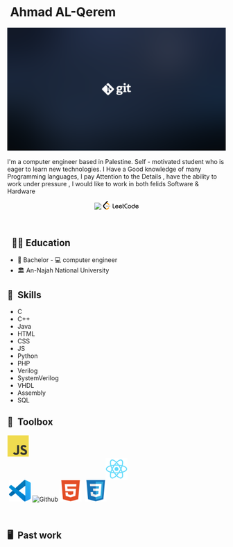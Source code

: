 # &nbsp;Ahmad AL-Qerem
![](https://github.com/Ahmad-Qerem/Ahmad-Qerem/blob/main/Images/thumb-1920-985805.png)

I'm a computer engineer based in Palestine. Self - motivated student who is eager to learn new technologies. I Have a Good knowledge of many Programming languages, I pay Attention to the Details , have the ability to work under pressure , I would like to work in both felids Software & Hardware 
<p align="center">
    <a href="https://www.linkedin.com/in/ahmad-a-al-qerem-3b1b65248/"><img src="https://img.shields.io/badge/linkedin-%230177B5?style=flat&logo=linkedin&logoColor=white"/></a>
   <a href="https://leetcode.com/AHMADA_ALQEREM/"><img src="Images/LeetCode.png"/  height="20px"></a>
  </p>
&nbsp;

## &nbsp; 👨‍🎓 Education 
* 📃 Bachelor - 💻 computer engineer
* 🏛 An-Najah National University
&nbsp;

## 📝 &nbsp;Skills
* C 
* C++
* Java
* HTML 
* CSS
* JS
* Python
* PHP	
* Verilog
* SystemVerilog
* VHDL 
* Assembly 
* SQL 

## 🧰 &nbsp;Toolbox

<img  src="https://raw.githubusercontent.com/devicons/devicon/1119b9f84c0290e0f0b38982099a2bd027a48bf1/icons/javascript/javascript-original.svg" alt="JavaScript" width="50" height="50"/> &nbsp; <img  src="https://raw.githubusercontent.com/devicons/devicon/1119b9f84c0290e0f0b38982099a2bd027a48bf1/icons/react/react-original.svg" alt="ReactJS" width="50" height="50" style="margin:0 auto; display:block;"/> &nbsp;<img src="https://raw.githubusercontent.com/devicons/devicon/1119b9f84c0290e0f0b38982099a2bd027a48bf1/icons/vscode/vscode-original.svg" alt="VSCode" width="50" height="50"/>&nbsp;<img  src="https://github.com/CyrisXD/CyrisXD/raw/master/assets/Github.png" alt="Github"/>&nbsp;<img  src="https://raw.githubusercontent.com/devicons/devicon/1119b9f84c0290e0f0b38982099a2bd027a48bf1/icons/html5/html5-plain.svg" alt="HTML5" width="50" height="50"/> &nbsp;<img  src="https://raw.githubusercontent.com/devicons/devicon/1119b9f84c0290e0f0b38982099a2bd027a48bf1/icons/css3/css3-original.svg" alt="CSS3" width="50" height="50"/>


&nbsp;

## 🖥 &nbsp;Past work

